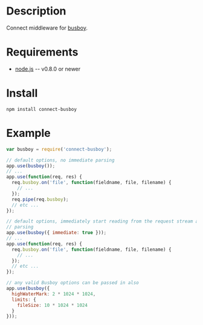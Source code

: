 
Description
===========

Connect middleware for [busboy](https://github.com/mscdex/busboy).


Requirements
============

* [node.js](http://nodejs.org/) -- v0.8.0 or newer


Install
============

    npm install connect-busboy


Example
=======

```javascript
var busboy = require('connect-busboy');

// default options, no immediate parsing
app.use(busboy());
// ...
app.use(function(req, res) {
  req.busboy.on('file', function(fieldname, file, filename) {
    // ...
  });
  req.pipe(req.busboy);
  // etc ...
});

// default options, immediately start reading from the request stream and
// parsing
app.use(busboy({ immediate: true }));
// ...
app.use(function(req, res) {
  req.busboy.on('file', function(fieldname, file, filename) {
    // ...
  });
  // etc ...
});

// any valid Busboy options can be passed in also
app.use(busboy({
  highWaterMark: 2 * 1024 * 1024,
  limits: {
    fileSize: 10 * 1024 * 1024
  }
}));

```
